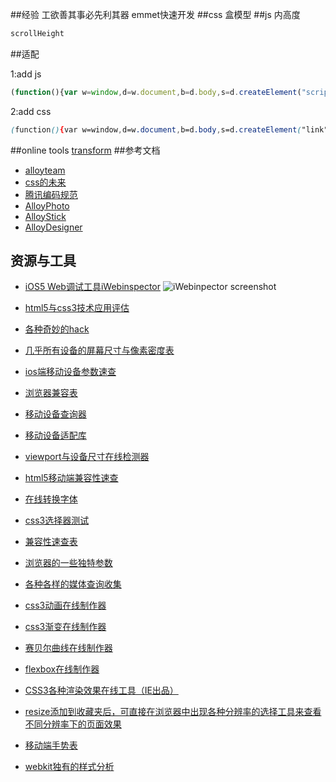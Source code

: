 ##经验
工欲善其事必先利其器
emmet快速开发
##css
盒模型
##js
内高度
```js
scrollHeight
```
##适配

1:add js
```js
(function(){var w=window,d=w.document,b=d.body,s=d.createElement("script");s.src="http://192.168.9.12/js/mobile.js";b.appendChild(s);})();
```

2:add css
```css
(function(){var w=window,d=w.document,b=d.body,s=d.createElement("link");s.rel="stylesheet";s.href="http://192.168.9.12/css/flex.css";b.appendChild(s);})();
```
##online tools
[transform](http://ecd.tencent.com/css3/tools.html)
##参考文档
* [alloyteam](http://alloyteam.github.io/Spirit/)
* [css的未来](https://speakerdeck.com/stopsatgreen/the-css-of-tomorrow-revised)
* [腾讯编码规范](http://alloyteam.github.io/code-guide/)
* [AlloyPhoto](http://alloyteam.github.io/AlloyPhoto/)
* [AlloyStick](http://alloyteam.github.io/AlloyStick/)
* [AlloyDesigner](http://alloyteam.github.io/AlloyDesigner/)

## 资源与工具

* [iOS5 Web调试工具iWebinspector](http://www.iwebinspector.com/) 
 ![iWebinpector screenshot](http://www.iwebinspector.com/screenshot.png)

* [html5与css3技术应用评估](http://html5please.com/ "html5与css3技术应用评估")
 
* [各种奇妙的hack](http://browserhacks.com/ "各种奇妙的hack")
 
* [几乎所有设备的屏幕尺寸与像素密度表](http://en.wikipedia.org/wiki/List_of_displays_by_pixel_density "几乎所有设备的屏幕尺寸与像素密度表")
 
* [ios端移动设备参数速查](http://ivomynttinen.com/blog/the-ios-design-cheat-sheet-volume-2/ "ios端移动设备参数速查")
 
* [浏览器兼容表](http://www.quirksmode.org/compatibility.html "浏览器兼容表")
 
* [移动设备查询器](https://deviceatlas.com/device-data/devices "移动设备查询器")
 
* [移动设备适配库](http://51degrees.codeplex.com/ "移动设备适配库")
 
* [viewport与设备尺寸在线检测器](https://deviceatlas.com/device-data/devices "viewport与设备尺寸在线检测器")
 
* [html5移动端兼容性速查](http://mobilehtml5.org/ "html5移动端兼容性速查")
 
* [在线转换字体](http://www.fontsquirrel.com/tools/webfont-generator "在线转换字体")
 
* [css3选择器测试](http://tools.css3.info/selectors-test/test.html "css3选择器测试")
 
* [兼容性速查表](http://caniuse.com/ "兼容性速查表")
 
* [浏览器的一些独特参数](http://www.browserscope.org/ "浏览器的一些独特参数")
 
* [各种各样的媒体查询收集](http://nmsdvid.com/snippets/ "各种各样的媒体查询收集")
 
* [css3动画在线制作器](http://ecd.tencent.com/css3/tools.html "css3动画在线制作器")
 
* [css3渐变在线制作器](http://www.colorzilla.com/gradient-editor/ "css3渐变在线制作器")

* [赛贝尔曲线在线制作器](http://cubic-bezier.com/ "赛贝尔曲线制作器")

* [flexbox在线制作器](http://the-echoplex.net/flexyboxes/ "flexbox在线制作器")

* [CSS3各种渲染效果在线工具（IE出品）](http://ie.microsoft.com/testdrive/Graphics/hands-on-css3/see-also.htm "CSS3各种渲染效果在线工具（IE出品）")
 
* [resize添加到收藏夹后，可直接在浏览器中出现各种分辨率的选择工具来查看不同分辨率下的页面效果](http://lab.maltewassermann.com/viewport-resizer/ "resize")

* [移动端手势表](http://ww1.sinaimg.cn/large/c2c57f68jw1e4fh7dmw12j20fi2w6qe1.jpg "移动端手势表")

* [webkit独有的样式分析](http://ued.ctrip.com/blog/wp-content/webkitcss/ "webkit独有的样式分析")
